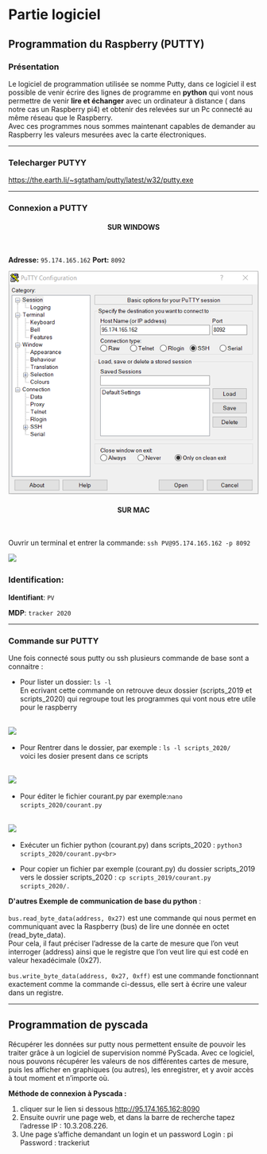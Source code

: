 # Partie logiciel

## Programmation du Raspberry (PUTTY)

### Présentation

Le logiciel de programmation utilisée se nomme Putty, dans ce logiciel il est possible de venir écrire des lignes de programme en **python** qui vont nous permettre  de venir **lire et échanger** avec un ordinateur à distance ( dans notre cas un Raspberry pi4) et obtenir des relevées sur un Pc connecté au même réseau que le Raspberry.
<br>
Avec ces programmes nous sommes maintenant capables de demander au Raspberry les valeurs mesurées avec la carte électroniques. 

-------------

### Telecharger PUTYY

https://the.earth.li/~sgtatham/putty/latest/w32/putty.exe

-------------

### Connexion a PUTTY
 
<h4 align="center">SUR WINDOWS</h4>
<br>

**Adresse:** ``95.174.165.162`` 
**Port:** ``8092`` <br>

<img src="./pic/PUTTY.PNG">




<h4 align="center">SUR MAC</h4>
<br>

Ouvrir un terminal et entrer la commande:
``ssh PV@95.174.165.162 -p 8092``

<img src="https://github.com/pt-tracker-gim/trackeurSolaire/blob/master/docs/source/pic/terminal_code.png">



### Identification:

**Identifiant**: ``PV`` 

**MDP**: ``tracker 2020``

-------------
### Commande sur PUTTY

Une fois connecté sous putty ou ssh plusieurs commande de base sont a connaitre :

* Pour lister un dossier: ``ls -l`` <br>
En ecrivant cette commande on retrouve deux dossier (scripts_2019 et scripts_2020) qui regroupe tout les programmes qui vont nous etre utile pour le raspberry 
<br>
<img src="https://github.com/pt-tracker-gim/trackeurSolaire/blob/master/docs/source/pic/partie_logiciel/ouvrir.png">
<br>

* Pour Rentrer dans le dossier, par exemple : ``ls -l scripts_2020/`` <br>
 voici les dosier present dans ce scripts
<br>
<img src="https://github.com/pt-tracker-gim/trackeurSolaire/blob/master/docs/source/pic/partie_logiciel/lister.png">
<br>

* Pour éditer le fichier courant.py par exemple:``nano scripts_2020/courant.py``
<br>
<img src="https://github.com/pt-tracker-gim/trackeurSolaire/blob/master/docs/source/pic/partie_logiciel/Script_tension.PNG">

* Exécuter un fichier python (courant.py) dans scripts_2020 : ``python3 scripts_2020/courant.py<br>``

* Pour copier un fichier par exemple (courant.py) du dossier scripts_2019 vers le dossier scripts_2020 : ``cp scripts_2019/courant.py scripts_2020/.``<br>

**D'autres Exemple de communication de base du python** :<br>
<br>
``bus.read_byte_data(address, 0x27)`` est une commande qui nous permet en communiquant avec la
Raspberry (bus) de lire une donnée en octet (read_byte_data).<br>
Pour cela, il faut préciser l’adresse de
la carte de mesure que l’on veut interroger (address) ainsi que le registre que l’on veut lire qui est
codé en valeur hexadécimale (0x27). <br>

``bus.write_byte_data(address, 0x27, 0xff)`` est une commande fonctionnant exactement comme la
commande ci-dessus, elle sert à écrire une valeur dans un registre.<br>


-------------

## Programmation de pyscada

Récupérer les données sur putty nous permettent ensuite de pouvoir les traiter grâce à un logiciel de supervision
nommé PyScada. Avec ce logiciel, nous pouvons récupérer les valeurs de nos différentes cartes de
mesure, puis les afficher en graphiques (ou autres), les enregistrer, et y avoir accès à tout moment et
n’importe où.<br>

**Méthode de connexion à Pyscada :**<br>
1.  cliquer sur le lien si dessous 
http://95.174.165.162:8090 <br>
2. Ensuite ouvrir une page web, et dans la barre de recherche tapez l’adresse IP : 10.3.208.226.
3. Une page s’affiche demandant un login et un password
Login : pi
Password : trackeriut

